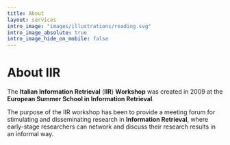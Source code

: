 ```yaml
---
title: About
layout: services
intro_image: "images/illustrations/reading.svg"
intro_image_absolute: true
intro_image_hide_on_mobile: false
---
```


# About IIR

The **Italian Information Retrieval** (**IIR**) **Workshop** was created in 2009 at the **European Summer School in Information Retrieval**.

The purpose of the IIR workshop has been to provide a meeting forum for stimulating and disseminating research in **Information Retrieval**, where early-stage researchers can network and discuss their research results in an informal way.
